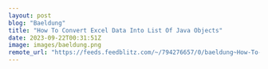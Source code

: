 ```yaml
---
layout: post
blog: "Baeldung"
title: "How To Convert Excel Data Into List Of Java Objects"
date: 2023-09-22T00:31:51Z
image: images/baeldung.png
remote_url: "https://feeds.feedblitz.com/~/794276657/0/baeldung~How-To-Convert-Excel-Data-Into-List-Of-Java-Objects"
---
```

